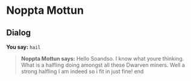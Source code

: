 # Noppta Mottun


## Dialog

**You say:** `hail`



>**Noppta Mottun says:** Hello Soandso. I know what youre thinking. What is a halfling doing amongst all these Dwarven miners. Well a strong halfling I am indeed so i fit in just fine!
end
